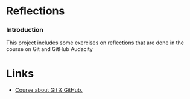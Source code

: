 # Reflections

### Introduction

This project includes some exercises on reflections that are done in the course on Git and GitHub Audacity

# Links

-  [Course about Git & GitHub.](https://classroom.udacity.com/courses/ud775/lessons/2980038599/concepts/33417185870923)
